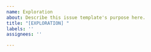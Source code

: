 ```yaml
---
name: Exploration
about: Describe this issue template's purpose here.
title: "[EXPLORATION] "
labels: ''
assignees: ''

---
```



